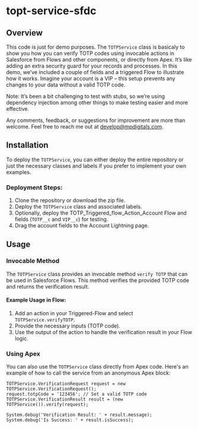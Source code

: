# topt-service-sfdc


## Overview

This code is just for demo purposes. The `TOTPService` class is basicaly to show you how you can verify TOTP codes using invocable actions in Salesforce from Flows and other components, or directly from Apex. It’s like adding an extra security guard for your records and processes. In this demo, we’ve included a couple of fields and a triggered Flow to illustrate how it works. Imagine your account is a VIP – this setup prevents any changes to your data without a valid TOTP code. 

Note: It’s been a bit challenging to test with stubs, so we’re using dependency injection among other things to make testing easier and more effective.

Any comments, feedback, or suggestions for improvement are more than welcome. Feel free to reach me out at develop@mpdigitals.com.

## Installation

To deploy the `TOTPService`, you can either deploy the entire repository or just the necessary classes and labels if you prefer to implement your own examples.

### Deployment Steps:

1. Clone the repository or download the zip file.
2. Deploy the `TOTPService` class and associated labels.
3. Optionally, deploy the TOTP_Triggered_flow_Action_Account Flow and fields (`TOTP__c` and `VIP__c`) for testing.
4. Drag the account fields to the Account Lightning page.

## Usage

### Invocable Method

The `TOTPService` class provides an invocable method `verify TOTP` that can be used in Salesforce Flows. This method verifies the provided TOTP code and returns the verification result.

#### Example Usage in Flow:

1. Add an action in your Triggered-Flow and select `TOTPService.verifyTOTP`.
2. Provide the necessary inputs (TOTP code).
3. Use the output of the action to handle the verification result in your Flow logic.

### Using Apex

You can also use the `TOTPService` class directly from Apex code. Here's an example of how to call the service from an anonymous Apex block:

```apex
TOTPService.VerificationRequest request = new TOTPService.VerificationRequest();
request.totpCode = '123456'; // Set a valid TOTP code
TOTPService.VerificationResult result = (new TOTPService()).verify(request);

System.debug('Verification Result: ' + result.message);
System.debug('Is Success: ' + result.isSuccess);
